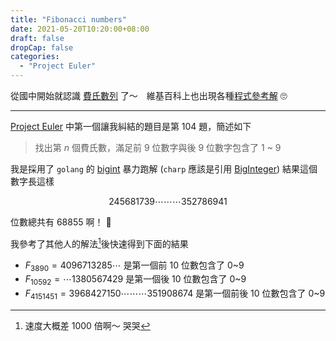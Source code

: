```yaml
---
title: "Fibonacci numbers"
date: 2021-05-20T10:20:00+08:00
draft: false
dropCap: false
categories:
  - "Project Euler"
---
```


從國中開始就認識 [費氏數列](https://en.wikipedia.org/wiki/Fibonacci_number) 了～　維基百科上也出現各種[程式參考解](https://zh.wikipedia.org/wiki/%E6%96%90%E6%B3%A2%E9%82%A3%E5%A5%91%E6%95%B0%E5%88%97#%E7%A8%8B%E5%BC%8F%E5%8F%83%E8%80%83) 🙄

<!--more-->

---

[Project Euler](https://projecteuler.net/) 中第一個讓我糾結的題目是第 104 題，簡述如下

> 找出第 $n$ 個費氏數，滿足前 9 位數字與後 9 位數字包含了 1 ~ 9

我是採用了 `golang` 的 [bigint](https://golang.org/pkg/math/big/) 暴力跑解 (`charp` 應該是引用 [BigInteger](https://docs.microsoft.com/zh-tw/dotnet/api/system.numerics.biginteger?view=net-5.0)) 結果這個數字長這樣

$$
245681739\cdots\cdots\cdots352786941
$$

位數總共有 68855 啊！ 🍻

我參考了其他人的解法[^1]後快速得到下面的結果

- $F_{3890} = 4096713285\cdots$ 是第一個前 10 位數包含了 0~9
- $F_{10592} = \cdots1380567429$ 是第一個後 10 位數包含了 0~9
- $F_{4151451} = 3968427150\cdots\cdots\cdots351908674$ 是第一個前後 10 位數包含了 0~9

[^1]: 速度大概差 1000 倍啊～ 哭哭
